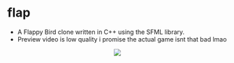 # flap
- A Flappy Bird clone written in C++ using the SFML library.
- Preview video is low quality i promise the actual game isnt that bad lmao
<p align="center"><img src="assets/flap_preview.gif"></p>
